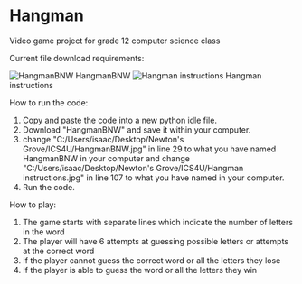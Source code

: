 # Hangman
Video game project for grade 12 computer science class

Current file download requirements:

![HangmanBNW](https://github.com/isaachsu1/Hangman/assets/114429838/1080d25a-1f66-4808-a94c-6b0351c86f1c)
HangmanBNW
![Hangman instructions](https://github.com/isaachsu1/Hangman/assets/114429838/85d09707-7a95-4717-a53f-0a07a8c58f9f)
Hangman instructions


How to run the code:
1. Copy and paste the code into a new python idle file.
2. Download "HangmanBNW" and save it within your computer.
3. change "C:/Users/isaac/Desktop/Newton's Grove/ICS4U/HangmanBNW.jpg" in line 29 to what you have named HangmanBNW in your computer and
   change "C:/Users/isaac/Desktop/Newton's Grove/ICS4U/Hangman instructions.jpg" in line 107 to what you have named in your computer.
5. Run the code.


How to play:
1. The game starts with separate lines which indicate the number of letters in the word
2. The player will have 6 attempts at guessing possible letters or attempts at the correct word
3. If the player cannot guess the correct word or all the letters they lose
4. If the player is able to guess the word or all the letters they win
  
